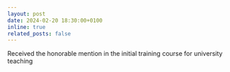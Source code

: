 ```yaml
---
layout: post
date: 2024-02-20 18:30:00+0100
inline: true
related_posts: false
---
```


Received the honorable mention in the initial training course for university teaching
